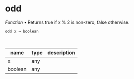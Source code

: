 # odd

_Function_ &bull; Returns true if x % 2 is non-zero, false otherwise.

<pre><code>odd x &rarr; boolean</code></pre>
<br>

| name | type | description |
|------|------|-------------|
|x|any||
|boolean|any||



